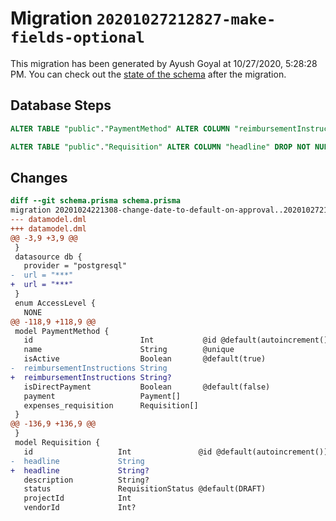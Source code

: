 # Migration `20201027212827-make-fields-optional`

This migration has been generated by Ayush Goyal at 10/27/2020, 5:28:28 PM.
You can check out the [state of the schema](./schema.prisma) after the migration.

## Database Steps

```sql
ALTER TABLE "public"."PaymentMethod" ALTER COLUMN "reimbursementInstructions" DROP NOT NULL

ALTER TABLE "public"."Requisition" ALTER COLUMN "headline" DROP NOT NULL
```

## Changes

```diff
diff --git schema.prisma schema.prisma
migration 20201024221308-change-date-to-default-on-approval..20201027212827-make-fields-optional
--- datamodel.dml
+++ datamodel.dml
@@ -3,9 +3,9 @@
 }
 datasource db {
   provider = "postgresql"
-  url = "***"
+  url = "***"
 }
 enum AccessLevel {
   NONE
@@ -118,9 +118,9 @@
 model PaymentMethod {
   id                        Int           @id @default(autoincrement())
   name                      String        @unique
   isActive                  Boolean       @default(true)
-  reimbursementInstructions String
+  reimbursementInstructions String?
   isDirectPayment           Boolean       @default(false)
   payment                   Payment[]
   expenses_requisition      Requisition[]
 }
@@ -136,9 +136,9 @@
 }
 model Requisition {
   id                   Int               @id @default(autoincrement())
-  headline             String
+  headline             String?
   description          String?
   status               RequisitionStatus @default(DRAFT)
   projectId            Int
   vendorId             Int?
```


